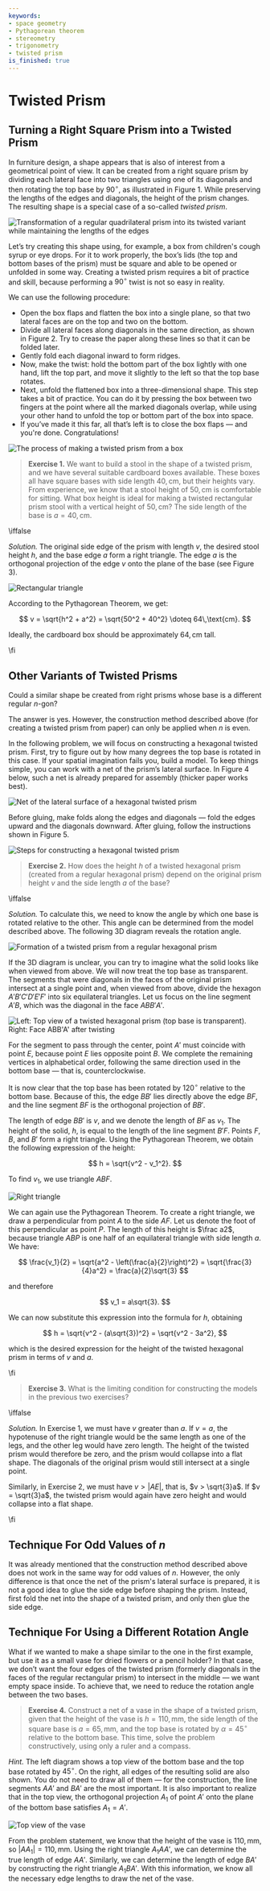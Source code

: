 ```yaml
---
keywords:
- space geometry
- Pythagorean theorem
- stereometry
- trigonometry
- twisted prism
is_finished: true
---
```


# Twisted Prism

## Turning a Right Square Prism into a Twisted Prism

In furniture design, a shape appears that is also of interest from a geometrical point of view. 
It can be created from a right square prism by dividing each lateral face into two triangles using one of 
its diagonals and then rotating the top base by $90^\circ$, as illustrated in Figure 1. 
While preserving the lengths of the edges and diagonals, the height of the prism changes. 
The resulting shape is a special case of a so-called *twisted prism*.

![Transformation of a regular quadrilateral prism into its twisted variant while maintaining the lengths of the edges](math4y_twisted_prism_postup.png) 

Let’s try creating this shape using, for example, a box from children's cough syrup or eye drops. 
For it to work properly, the box’s lids (the top and bottom bases of the prism) must be square 
and able to be opened or unfolded in some way. Creating a twisted prism requires a bit of practice and skill, 
because performing a $90^\circ$ twist is not so easy in reality.

We can use the following procedure:

* Open the box flaps and flatten the box into a single plane, so that two lateral faces are on the top and two on the bottom.
* Divide all lateral faces along diagonals in the same direction, as shown in Figure 2. Try to crease the paper along these lines so that it can be folded later.
* Gently fold each diagonal inward to form ridges.
* Now, make the twist: hold the bottom part of the box lightly with one hand, lift the top part, and move it slightly to the left so that the top base rotates.
* Next, unfold the flattened box into a three-dimensional shape. This step takes a bit of practice. You can do it by pressing the box between two fingers
  at the point where all the marked diagonals overlap, while using your other hand to unfold the top or bottom part of the box into space.
* If you’ve made it this far, all that’s left is to close the box flaps — and you're done. Congratulations!

![The process of making a twisted prism from a box](twisted_prism_fotky2.jpg)   

> **Exercise 1.** We want to build a stool in the shape of a twisted prism, and we have several suitable cardboard boxes available.
> These boxes all have square bases with side length $40,\text{cm}$, but their heights vary.
> From experience, we know that a stool height of $50,\text{cm}$ is comfortable for sitting.
> What box height is ideal for making a twisted rectangular prism stool with a vertical height of $50,\text{cm}$?
> The side length of the base is $a = 40,\text{cm}$.

\iffalse

*Solution.* The original side edge of the prism with length $v$, the desired stool height $h$, and the base edge $a$ form a right triangle.
The edge $a$ is the orthogonal projection of the edge $v$ onto the plane of the base (see Figure 3).

![Rectangular triangle](math4y_twisted_prism_priklad_1.png)

According to the Pythagorean Theorem, we get:

$$
v = \sqrt{h^2 + a^2} = \sqrt{50^2 + 40^2} \doteq 64\,\text{cm}. 
$$ 

Ideally, the cardboard box should be approximately $64,\text{cm}$ tall.

\fi

## Other Variants of Twisted Prisms

Could a similar shape be created from right prisms whose base is a different regular $n$-gon?

The answer is yes. However, the construction method described above (for creating a twisted prism from paper) can only be applied when $n$ is even.

In the following problem, we will focus on constructing a hexagonal twisted prism.
First, try to figure out by how many degrees the top base is rotated in this case.
If your spatial imagination fails you, build a model.
To keep things simple, you can work with a net of the prism’s lateral surface.
In Figure 4 below, such a net is already prepared for assembly (thicker paper works best).


![Net of the lateral surface of a hexagonal twisted prism](twisted_prism_6_sit.png)

Before gluing, make folds along the edges and diagonals — fold the edges upward and the diagonals downward.
After gluing, follow the instructions shown in Figure 5.

![Steps for constructing a hexagonal twisted prism](twisted_prism_postup.png)

> **Exercise 2.** How does the height $h$ of a twisted hexagonal prism (created from a regular hexagonal prism) 
> depend on the original prism height $v$ and the side length $a$ of the base?

\iffalse

*Solution.* To calculate this, we need to know the angle by which one base is rotated relative to the other.
This angle can be determined from the model described above.
The following 3D diagram reveals the rotation angle.

![Formation of a twisted prism from a regular hexagonal prism](twisted_prism_6.png)

If the 3D diagram is unclear, you can try to imagine what the solid looks like when viewed from above.
We will now treat the top base as transparent. The segments that were diagonals in the faces of the original 
prism intersect at a single point and, when viewed from above, divide the hexagon $A'B'C'D'E'F'$ into six equilateral triangles.
Let us focus on the line segment $A'B$, which was the diagonal in the face $ABB'A'$.

![Left: Top view of a twisted hexagonal prism (top base is transparent). Right: Face $ABB'A'$ after twisting](twisted_prism_6_shora.png)

For the segment to pass through the center, point $A'$ must coincide with point $E$, because point $E$ lies opposite point $B$.
We complete the remaining vertices in alphabetical order, following the same direction used in the bottom base — that is, counterclockwise.

It is now clear that the top base has been rotated by $120^\circ$ relative to the bottom base.
Because of this, the edge $BB'$ lies directly above the edge $BF$, and the line segment $BF$ is the orthogonal projection of $BB'$.

The length of edge $BB'$ is $v$, and we denote the length of $BF$ as $v_1$.
The height of the solid, $h$, is equal to the length of the line segment $B'F$.
Points $F$, $B$, and $B'$ form a right triangle.
Using the Pythagorean Theorem, we obtain the following expression of the height:

$$
h = \sqrt{v^2 - v_1^2}.
$$

To find $v_1$, we use triangle $ABF$.

![Right triangle](twisted_prism_6_vypocet.png)

We can again use the Pythagorean Theorem.
To create a right triangle, we draw a perpendicular from point $A$ to the side $AF$.
Let us denote the foot of this perpendicular as point $P$.
The length of this height is $\frac a2$, because triangle $ABP$ is one half of an equilateral triangle with side length $a$.
We have:

$$
\frac{v_1}{2} = \sqrt{a^2 - \left(\frac{a}{2}\right)^2} = \sqrt{\frac{3}{4}a^2} = \frac{a}{2}\sqrt{3}
$$

and therefore

$$
v_1 = a\sqrt{3}.
$$

We can now substitute this expression into the formula for $h$, obtaining

$$
h = \sqrt{v^2 - (a\sqrt{3})^2} = \sqrt{v^2 - 3a^2},
$$

which is the desired expression for the height of the twisted hexagonal prism in terms of $v$ and $a$.

\fi

> **Exercise 3.** What is the limiting condition for constructing the models in the previous two exercises?

\iffalse

*Solution.* In Exercise 1, we must have $v$ greater than $a$.
If $v = a$, the hypotenuse of the right triangle would be the same length as one of the legs, and the other leg would have zero length.
The height of the twisted prism would therefore be zero, and the prism would collapse into a flat shape.
The diagonals of the original prism would still intersect at a single point.

Similarly, in Exercise 2, we must have $v > |AE|$, that is, $v > \sqrt{3}a$.
If $v = \sqrt{3}a$, the twisted prism would again have zero height and would collapse into a flat shape.

\fi

## Technique For Odd Values of $n$

It was already mentioned that the construction method described above does not work in the same way for odd values of $n$.
However, the only difference is that once the net of the prism's lateral surface is prepared, it is not a good idea to glue the side edge before shaping the prism.
Instead, first fold the net into the shape of a twisted prism, and only then glue the side edge.

## Technique For Using a Different Rotation Angle

What if we wanted to make a shape similar to the one in the first example,
but use it as a small vase for dried flowers or a pencil holder?
In that case, we don’t want the four edges of the twisted prism (formerly diagonals in the 
faces of the regular rectangular prism) to intersect in the middle — we want empty space inside.
To achieve that, we need to reduce the rotation angle between the two bases.

> **Exercise 4.** Construct a net of a vase in the shape of a twisted prism, given that the height
> of the vase is $h = 110,\text{mm}$, the side length of the square base is $a = 65,\text{mm}$,
> and the top base is rotated by $\alpha = 45^\circ$ relative to the bottom base.
> This time, solve the problem constructively, using only a ruler and a compass.

*Hint.* The left diagram shows a top view of the bottom base and the top base rotated by $45^\circ$.
On the right, all edges of the resulting solid are also shown.
You do not need to draw all of them — for the construction, the line segments $AA'$ and $BA'$ are the most important.
It is also important to realize that in the top view, the orthogonal projection $A_1$ of point $A'$ onto the plane of the bottom base satisfies $A_1 = A'$.

![Top view of the vase](vaza_shora.png)

From the problem statement, we know that the height of the vase is $110,\text{mm}$, so $|AA_1| = 110,\text{mm}$.
Using the right triangle $A_1AA'$, we can determine the true length of edge $AA'$.
Similarly, we can determine the length of edge $BA'$ by constructing the right triangle $A_1BA'$.
With this information, we know all the necessary edge lengths to draw the net of the vase.


